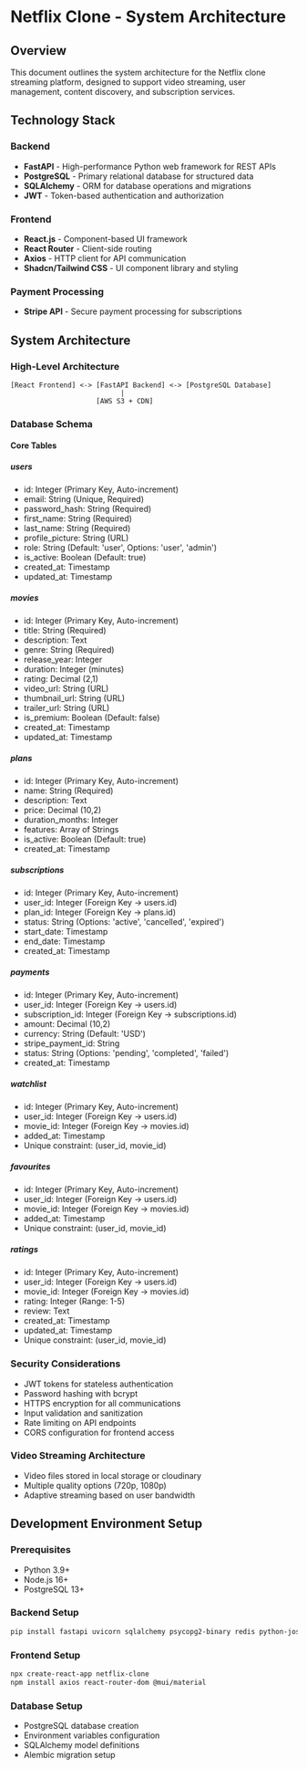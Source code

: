 # Netflix Clone - System Architecture

## Overview
This document outlines the system architecture for the Netflix clone streaming platform, designed to support video streaming, user management, content discovery, and subscription services.

## Technology Stack

### Backend
- **FastAPI** - High-performance Python web framework for REST APIs
- **PostgreSQL** - Primary relational database for structured data
- **SQLAlchemy** - ORM for database operations and migrations
- **JWT** - Token-based authentication and authorization

### Frontend
- **React.js** - Component-based UI framework
- **React Router** - Client-side routing
- **Axios** - HTTP client for API communication
- **Shadcn/Tailwind CSS** - UI component library and styling


### Payment Processing
- **Stripe API** - Secure payment processing for subscriptions

## System Architecture

### High-Level Architecture
```
[React Frontend] <-> [FastAPI Backend] <-> [PostgreSQL Database]
                           |
                     [AWS S3 + CDN]
```

### Database Schema

#### Core Tables

##### users
- id: Integer (Primary Key, Auto-increment)
- email: String (Unique, Required)
- password_hash: String (Required)
- first_name: String (Required)
- last_name: String (Required)
- profile_picture: String (URL)
- role: String (Default: 'user', Options: 'user', 'admin')
- is_active: Boolean (Default: true)
- created_at: Timestamp
- updated_at: Timestamp

##### movies
- id: Integer (Primary Key, Auto-increment)
- title: String (Required)
- description: Text
- genre: String (Required)
- release_year: Integer
- duration: Integer (minutes)
- rating: Decimal (2,1)
- video_url: String (URL)
- thumbnail_url: String (URL)
- trailer_url: String (URL)
- is_premium: Boolean (Default: false)
- created_at: Timestamp
- updated_at: Timestamp

##### plans
- id: Integer (Primary Key, Auto-increment)
- name: String (Required)
- description: Text
- price: Decimal (10,2)
- duration_months: Integer
- features: Array of Strings
- is_active: Boolean (Default: true)
- created_at: Timestamp

##### subscriptions
- id: Integer (Primary Key, Auto-increment)
- user_id: Integer (Foreign Key → users.id)
- plan_id: Integer (Foreign Key → plans.id)
- status: String (Options: 'active', 'cancelled', 'expired')
- start_date: Timestamp
- end_date: Timestamp
- created_at: Timestamp

##### payments
- id: Integer (Primary Key, Auto-increment)
- user_id: Integer (Foreign Key → users.id)
- subscription_id: Integer (Foreign Key → subscriptions.id)
- amount: Decimal (10,2)
- currency: String (Default: 'USD')
- stripe_payment_id: String
- status: String (Options: 'pending', 'completed', 'failed')
- created_at: Timestamp

##### watchlist
- id: Integer (Primary Key, Auto-increment)
- user_id: Integer (Foreign Key → users.id)
- movie_id: Integer (Foreign Key → movies.id)
- added_at: Timestamp
- Unique constraint: (user_id, movie_id)

##### favourites
- id: Integer (Primary Key, Auto-increment)
- user_id: Integer (Foreign Key → users.id)
- movie_id: Integer (Foreign Key → movies.id)
- added_at: Timestamp
- Unique constraint: (user_id, movie_id)

##### ratings
- id: Integer (Primary Key, Auto-increment)
- user_id: Integer (Foreign Key → users.id)
- movie_id: Integer (Foreign Key → movies.id)
- rating: Integer (Range: 1-5)
- review: Text
- created_at: Timestamp
- updated_at: Timestamp
- Unique constraint: (user_id, movie_id)


### Security Considerations
- JWT tokens for stateless authentication
- Password hashing with bcrypt
- HTTPS encryption for all communications
- Input validation and sanitization
- Rate limiting on API endpoints
- CORS configuration for frontend access

### Video Streaming Architecture
- Video files stored in local storage or cloudinary 
- Multiple quality options (720p, 1080p)
- Adaptive streaming based on user bandwidth


## Development Environment Setup

### Prerequisites
- Python 3.9+
- Node.js 16+
- PostgreSQL 13+


### Backend Setup
```bash
pip install fastapi uvicorn sqlalchemy psycopg2-binary redis python-jose bcrypt
```

### Frontend Setup
```bash
npx create-react-app netflix-clone
npm install axios react-router-dom @mui/material
```

### Database Setup
- PostgreSQL database creation
- Environment variables configuration
- SQLAlchemy model definitions
- Alembic migration setup

